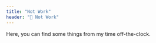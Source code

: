 ```yaml
---
title: "Not Work"
header: "💃 Not Work"
---
```

Here, you can find some things from my time off-the-clock.

